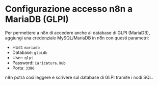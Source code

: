 # Configurazione accesso n8n a MariaDB (GLPI)

Per permettere a n8n di accedere anche al database di GLPI (MariaDB), aggiungi una credenziale MySQL/MariaDB in n8n con questi parametri:
- Host: `mariadb`
- Database: `glpidb`
- User: `glpi`
- Password: `Caricatura.Rub`
- Porta: `3306`

n8n potrà così leggere e scrivere sul database di GLPI tramite i nodi SQL.
